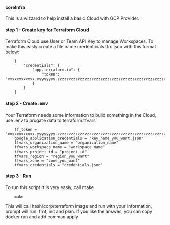 #### coreInfra

This is a wizzard to help install a basic Cloud with GCP Provider.



#### step 1 - Create key for Terraform Cloud

Terraform Cloud use User or Team API Key to manage Workspaces. To make this easly create a file name credenticials.tfrc.json with this format below:

        {
            "credentials": {
                "app.terraform.io": {
                    "token": "xxxxxxxxxxxx.yyyyyyyy.zzzzzzzzzzzzzzzzzzzzzzzzzzzzzzzzzzzzzzzzzzzzzzzzzzzzzzzzzzzzzzz"
                }
            }
        }

#### step 2 - Create .env

Your Terraform needs some information to build something in the Cloud, use .env to progate data to terraform.tfvars

        tf_token = "xxxxxxxxxxxx.yyyyyyyy.zzzzzzzzzzzzzzzzzzzzzzzzzzzzzzzzzzzzzzzzzzzzzzzzzzzzzzzzzzzzzzz"
        google_application_credentials = "key_name_you_want.json"
        tfvars_organization_name = "organization_name"
        tfvars_workspace_name = "workspace_name"
        tfvars_project_id = "project_id"
        tfvars_region = "region_you_want"
        tfvars_zone = "zone_you_want"
        tfvars_credentials = "credentials.json"


#### step 3 - Run

To run this script it is very easly, call make

        make

This will call hashicorp/terraform image and run with your information, prompt will run: fmt, init and plan.
If you like the answes, you can copy docker run and add commad apply